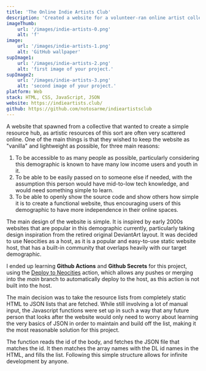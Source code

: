 ```yaml
---
title: 'The Online Indie Artists Club'
description: 'Created a website for a volunteer-ran online artist collective.'
imageThumb:
    url: '/images/indie-artists-0.png'
    alt: 'f'
image:
    url: '/images/indie-artists-1.png'
    alt: 'GitHub wallpaper'
supImage1:
    url: '/images/indie-artists-2.png'
    alt: 'first image of your project.'
supImage2:
    url: '/images/indie-artists-3.png'
    alt: 'second image of your project.'
platform: Web
stack: HTML, CSS, JavaScript, JSON
website: https://indieartists.club/
github: https://github.com/notosarme/indieartistsclub
---
```


A website that spawned from a collective that wanted to create a simple resource hub, as artistic resources of this sort are often very scattered online. One of the main things is that they wished to keep the website as "vanilla" and lightweight as possible, for three main reasons:

1. To be accessible to as many people as possible, particularly considering this demographic is known to have many low income users and youth in it.
2. To be able to be easily passed on to someone else if needed, with the assumption this person would have mid-to-low tech knowledge, and would need something simple to learn.
3. To be able to openly show the source code and show others how simple it is to create a functional website, thus encouraging users of this demographic to have more independence in their online spaces.

The main design of the website is simple. It is inspired by early 2000s websites that are popular in this demographic currently, particularly taking design inspiration from the retired original DeviantArt layout. It was decided to use Neocities as a host, as it is a popular and easy-to-use static website host, that has a built-in community that overlaps heavily with our target demographic.

I ended up learning **Github Actions** and **Github Secrets** for this project, using the [Deploy to Neocities](https://github.com/marketplace/actions/deploy-to-neocities) action, which allows any pushes or merging into the _main_ branch to automatically deploy to the host, as this action is not built into the host.

The main decision was to take the resource lists from completely static HTML to JSON lists that are fetched. While still involving a lot of manual input, the Javascript functions were set up in such a way that any future person that looks after the website would only need to worry about learning the very basics of JSON in order to maintain and build off the list, making it the most reasonable solution for this project. 

The function reads the id of the body, and fetches the JSON file that matches the id. It then matches the array names with the DL id names in the HTML, and fills the list. Following this simple structure allows for infinite development by anyone.